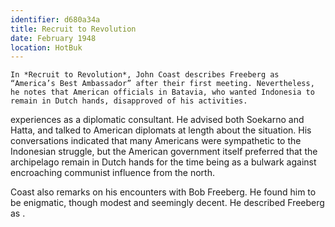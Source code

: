 ```yaml
---
identifier: d680a34a
title: Recruit to Revolution
date: February 1948 
location: HotBuk
---
```


``` {.synopsis}
In *Recruit to Revolution*, John Coast describes Freeberg as “America’s Best Ambassador” after their first meeting. Nevertheless, he notes that American officials in Batavia, who wanted Indonesia to remain in Dutch hands, disapproved of his activities. 
```

experiences as a diplomatic consultant. He advised both Soekarno and
Hatta, and talked to American diplomats at length about the situation.
His conversations indicated that many Americans were sympathetic to the
Indonesian struggle, but the American government itself preferred that
the archipelago remain in Dutch hands for the time being as a bulwark
against encroaching communist influence from the north.

Coast also remarks on his encounters with Bob Freeberg. He found him to
be enigmatic, though modest and seemingly decent. He described Freeberg
as .
